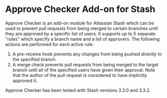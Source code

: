 Approve Checker Add-on for Stash
================================

Approve Checker is an add-on module for Atlassian Stash which can be used
to prevent pull requests from being merged to certain branches until they are
approved by a specific list of users.  It supports up to 5 separate "rules"
which specify a branch name and a list of approvers.  The following actions 
are performed for each active rule:

1. A pre-receive hook prevents any changes from being pushed directly to
   the specified branch.
2. A merge check prevents pull requests from being merged to the target 
   branch until all of the specified users have given their approval.
   Note that the author of the pull request is considered to have implicitly
   approved it.

Approve Checker has been tested with Stash versions 3.3.0 and 3.3.2.
